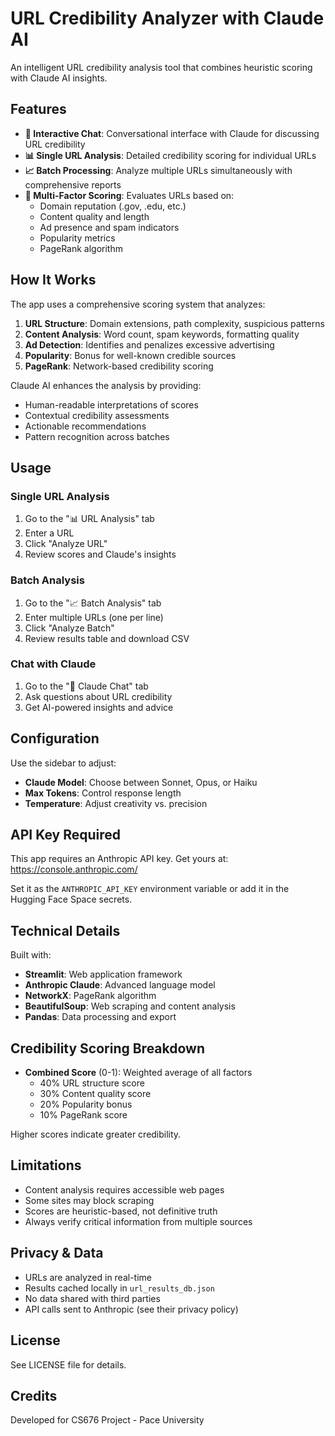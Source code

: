 # URL Credibility Analyzer with Claude AI

An intelligent URL credibility analysis tool that combines heuristic scoring with Claude AI insights.

## Features

- **🤖 Interactive Chat**: Conversational interface with Claude for discussing URL credibility
- **📊 Single URL Analysis**: Detailed credibility scoring for individual URLs
- **📈 Batch Processing**: Analyze multiple URLs simultaneously with comprehensive reports
- **🎯 Multi-Factor Scoring**: Evaluates URLs based on:
  - Domain reputation (.gov, .edu, etc.)
  - Content quality and length
  - Ad presence and spam indicators
  - Popularity metrics
  - PageRank algorithm

## How It Works

The app uses a comprehensive scoring system that analyzes:

1. **URL Structure**: Domain extensions, path complexity, suspicious patterns
2. **Content Analysis**: Word count, spam keywords, formatting quality
3. **Ad Detection**: Identifies and penalizes excessive advertising
4. **Popularity**: Bonus for well-known credible sources
5. **PageRank**: Network-based credibility scoring

Claude AI enhances the analysis by providing:
- Human-readable interpretations of scores
- Contextual credibility assessments
- Actionable recommendations
- Pattern recognition across batches

## Usage

### Single URL Analysis
1. Go to the "📊 URL Analysis" tab
2. Enter a URL
3. Click "Analyze URL"
4. Review scores and Claude's insights

### Batch Analysis
1. Go to the "📈 Batch Analysis" tab
2. Enter multiple URLs (one per line)
3. Click "Analyze Batch"
4. Review results table and download CSV

### Chat with Claude
1. Go to the "🤖 Claude Chat" tab
2. Ask questions about URL credibility
3. Get AI-powered insights and advice

## Configuration

Use the sidebar to adjust:
- **Claude Model**: Choose between Sonnet, Opus, or Haiku
- **Max Tokens**: Control response length
- **Temperature**: Adjust creativity vs. precision

## API Key Required

This app requires an Anthropic API key. Get yours at: https://console.anthropic.com/

Set it as the `ANTHROPIC_API_KEY` environment variable or add it in the Hugging Face Space secrets.

## Technical Details

Built with:
- **Streamlit**: Web application framework
- **Anthropic Claude**: Advanced language model
- **NetworkX**: PageRank algorithm
- **BeautifulSoup**: Web scraping and content analysis
- **Pandas**: Data processing and export

## Credibility Scoring Breakdown

- **Combined Score** (0-1): Weighted average of all factors
  - 40% URL structure score
  - 30% Content quality score
  - 20% Popularity bonus
  - 10% PageRank score

Higher scores indicate greater credibility.

## Limitations

- Content analysis requires accessible web pages
- Some sites may block scraping
- Scores are heuristic-based, not definitive truth
- Always verify critical information from multiple sources

## Privacy & Data

- URLs are analyzed in real-time
- Results cached locally in `url_results_db.json`
- No data shared with third parties
- API calls sent to Anthropic (see their privacy policy)

## License

See LICENSE file for details.

## Credits

Developed for CS676 Project - Pace University
